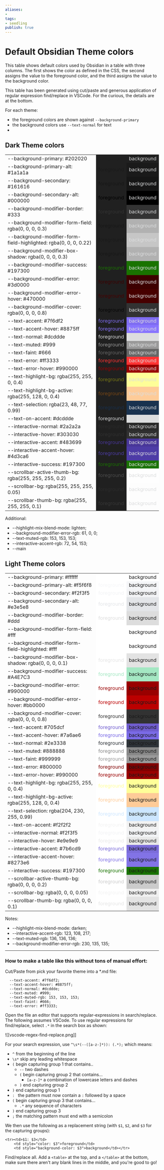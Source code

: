 ```yaml
---
aliases: 
- 
tags:
- seedling
publish: true
---
```

# Default Obsidian Theme colors

This table shows default colors used by Obsidian in a table with three columns. The first shows the color as defined in the CSS, the second assigns the value to the foreground color, and the third assigns the value to the background color.

This table has been generated using cut/paste and generous application of regular expression find/replace in VSCode. For the curious, the details are at the bottom.

For each theme: 
- the foreground colors are shown against `--background-primary`
- the background colors use `--text-normal` for text
- 


## Dark Theme colors

<table>
<tr><td>--background-primary: #202020</td>
    <td style="background-color: #202020; color: #202020">foreground</td>
    <td style="color: #dcddde; background-color: #202020">background</td></tr>
<tr><td>--background-primary-alt: #1a1a1a</td>
    <td style="background-color: #202020; color: #1a1a1a">foreground</td>
    <td style="color: #dcddde; background-color: #1a1a1a">background</td></tr>
<tr><td>--background-secondary: #161616</td>
    <td style="background-color: #202020; color: #161616">foreground</td>
    <td style="color: #dcddde; background-color: #161616">background</td></tr>
<tr><td>--background-secondary-alt: #000000</td>
    <td style="background-color: #202020; color: #000000">foreground</td>
    <td style="color: #dcddde; background-color: #000000">background</td></tr>
<tr><td>--background-modifier-border: #333</td>
    <td style="background-color: #202020; color: #333">foreground</td>
    <td style="color: #dcddde; background-color: #333">background</td></tr>
<tr><td>--background-modifier-form-field: rgba(0, 0, 0, 0.3)</td>
    <td style="background-color: #202020; color: rgba(0, 0, 0, 0.3)">foreground</td>
    <td style="color: #dcddde; background-color: rgba(0, 0, 0, 0.3)">background</td></tr>
<tr><td>--background-modifier-form-field-highlighted: rgba(0, 0, 0, 0.22)</td>
    <td style="background-color: #202020; color: rgba(0, 0, 0, 0.22)">foreground</td>
    <td style="color: #dcddde; background-color: rgba(0, 0, 0, 0.22)">background</td></tr>
<tr><td>--background-modifier-box-shadow: rgba(0, 0, 0, 0.3)</td>
    <td style="background-color: #202020; color: rgba(0, 0, 0, 0.3)">foreground</td>
    <td style="color: #dcddde; background-color: rgba(0, 0, 0, 0.3)">background</td></tr>
<tr><td>--background-modifier-success: #197300</td>
    <td style="background-color: #202020; color: #197300">foreground</td>
    <td style="color: #dcddde; background-color: #197300">background</td></tr>
<tr><td>--background-modifier-error: #3d0000</td>
    <td style="background-color: #202020; color: #3d0000">foreground</td>
    <td style="color: #dcddde; background-color: #3d0000">background</td></tr>
<tr><td>--background-modifier-error-hover: #470000</td>
    <td style="background-color: #202020; color: #470000">foreground</td>
    <td style="color: #dcddde; background-color: #470000">background</td></tr>
<tr><td>--background-modifier-cover: rgba(0, 0, 0, 0.8)</td>
    <td style="background-color: #202020; color: rgba(0, 0, 0, 0.8)">foreground</td>
    <td style="color: #dcddde; background-color: rgba(0, 0, 0, 0.8)">background</td></tr>
<tr><td>--text-accent: #7f6df2</td>
    <td style="background-color: #202020; color: #7f6df2">foreground</td>
    <td style="color: #dcddde; background-color: #7f6df2">background</td></tr>
<tr><td>--text-accent-hover: #8875ff</td>
    <td style="background-color: #202020; color: #8875ff">foreground</td>
    <td style="color: #dcddde; background-color: #8875ff">background</td></tr>
<tr><td>--text-normal: #dcddde</td>
    <td style="background-color: #202020; color: #dcddde">foreground</td>
    <td style="color: #dcddde; background-color: #dcddde">background</td></tr>
<tr><td>--text-muted: #999</td>
    <td style="background-color: #202020; color: #999">foreground</td>
    <td style="color: #dcddde; background-color: #999">background</td></tr>
<tr><td>--text-faint: #666</td>
    <td style="background-color: #202020; color: #666">foreground</td>
    <td style="color: #dcddde; background-color: #666">background</td></tr>
<tr><td>--text-error: #ff3333</td>
    <td style="background-color: #202020; color: #ff3333">foreground</td>
    <td style="color: #dcddde; background-color: #ff3333">background</td></tr>
<tr><td>--text-error-hover: #990000</td>
    <td style="background-color: #202020; color: #990000">foreground</td>
    <td style="color: #dcddde; background-color: #990000">background</td></tr>
<tr><td>--text-highlight-bg: rgba(255, 255, 0, 0.4)</td>
    <td style="background-color: #202020; color: rgba(255, 255, 0, 0.4)">foreground</td>
    <td style="color: #dcddde; background-color: rgba(255, 255, 0, 0.4)">background</td></tr>
<tr><td>--text-highlight-bg-active: rgba(255, 128, 0, 0.4)</td>
    <td style="background-color: #202020; color: rgba(255, 128, 0, 0.4)">foreground</td>
    <td style="color: #dcddde; background-color: rgba(255, 128, 0, 0.4)">background</td></tr>
<tr><td>--text-selection: rgba(23, 48, 77, 0.99)</td>
    <td style="background-color: #202020; color: rgba(23, 48, 77, 0.99)">foreground</td>
    <td style="color: #dcddde; background-color: rgba(23, 48, 77, 0.99)">background</td></tr>
<tr><td>--text-on-accent: #dcddde</td>
    <td style="background-color: #202020; color: #dcddde">foreground</td>
    <td style="color: #dcddde; background-color: #dcddde">background</td></tr>
<tr><td>--interactive-normal: #2a2a2a</td>
    <td style="background-color: #202020; color: #2a2a2a">foreground</td>
    <td style="color: #dcddde; background-color: #2a2a2a">background</td></tr>
<tr><td>--interactive-hover: #303030</td>
    <td style="background-color: #202020; color: #303030">foreground</td>
    <td style="color: #dcddde; background-color: #303030">background</td></tr>
<tr><td>--interactive-accent: #483699</td>
    <td style="background-color: #202020; color: #483699">foreground</td>
    <td style="color: #dcddde; background-color: #483699">background</td></tr>
<tr><td>--interactive-accent-hover: #4d3ca6</td>
    <td style="background-color: #202020; color: #4d3ca6">foreground</td>
    <td style="color: #dcddde; background-color: #4d3ca6">background</td></tr>
<tr><td>--interactive-success: #197300</td>
    <td style="background-color: #202020; color: #197300">foreground</td>
    <td style="color: #dcddde; background-color: #197300">background</td></tr>
<tr><td>--scrollbar-active-thumb-bg: rgba(255, 255, 255, 0.2)</td>
    <td style="background-color: #202020; color: rgba(255, 255, 255, 0.2)">foreground</td>
    <td style="color: #dcddde; background-color: rgba(255, 255, 255, 0.2)">background</td></tr>
<tr><td>--scrollbar-bg: rgba(255, 255, 255, 0.05)</td>
    <td style="background-color: #202020; color: rgba(255, 255, 255, 0.05)">foreground</td>
    <td style="color: #dcddde; background-color: rgba(255, 255, 255, 0.05)">background</td></tr>
<tr><td>--scrollbar-thumb-bg: rgba(255, 255, 255, 0.1)</td>
    <td style="background-color: #202020; color: rgba(255, 255, 255, 0.1)">foreground</td>
    <td style="color: #dcddde; background-color: rgba(255, 255, 255, 0.1)">background</td></tr>
</table>

Additional: 
- --highlight-mix-blend-mode: lighten;
- --background-modifier-error-rgb: 61, 0, 0;
- --text-muted-rgb: 153, 153, 153;
- --interactive-accent-rgb: 72, 54, 153;
- --main

## Light Theme colors

<table>
<tr><td>--background-primary: #ffffff</td>
    <td style="background-color: #ffffff; color: #ffffff">foreground</td>
    <td style="background-color: #ffffff">background</td></tr>
<tr><td>--background-primary-alt: #f5f6f8</td>
    <td style="background-color: #ffffff; color: #f5f6f8">foreground</td>
    <td style="background-color: #f5f6f8">background</td></tr>
<tr><td>--background-secondary: #f2f3f5</td>
    <td style="background-color: #ffffff; color: #f2f3f5">foreground</td>
    <td style="background-color: #f2f3f5">background</td></tr>
<tr><td>--background-secondary-alt: #e3e5e8</td>
    <td style="background-color: #ffffff; color: #e3e5e8">foreground</td>
    <td style="background-color: #e3e5e8">background</td></tr>
<tr><td>--background-modifier-border: #ddd</td>
    <td style="background-color: #ffffff; color: #ddd">foreground</td>
    <td style="background-color: #ddd">background</td></tr>
<tr><td>--background-modifier-form-field: #fff</td>
    <td style="background-color: #ffffff; color: #fff">foreground</td>
    <td style="background-color: #fff">background</td></tr>
<tr><td>--background-modifier-form-field-highlighted: #fff</td>
    <td style="background-color: #ffffff; color: #fff">foreground</td>
    <td style="background-color: #fff">background</td></tr>
<tr><td>--background-modifier-box-shadow: rgba(0, 0, 0, 0.1)</td>
    <td style="background-color: #ffffff; color: rgba(0, 0, 0, 0.1)">foreground</td>
    <td style="background-color: rgba(0, 0, 0, 0.1)">background</td></tr>
<tr><td>--background-modifier-success: #A4E7C3</td>
    <td style="background-color: #ffffff; color: #A4E7C3">foreground</td>
    <td style="background-color: #A4E7C3">background</td></tr>
<tr><td>--background-modifier-error: #990000</td>
    <td style="background-color: #ffffff; color: #990000">foreground</td>
    <td style="background-color: #990000">background</td></tr>
<tr><td>--background-modifier-error-hover: #bb0000</td>
    <td style="background-color: #ffffff; color: #bb0000">foreground</td>
    <td style="background-color: #bb0000">background</td></tr>
<tr><td>--background-modifier-cover: rgba(0, 0, 0, 0.8)</td>
    <td style="background-color: #ffffff; color: rgba(0, 0, 0, 0.8)">foreground</td>
    <td style="background-color: rgba(0, 0, 0, 0.8)">background</td></tr>
<tr><td>--text-accent: #705dcf</td>
    <td style="background-color: #ffffff; color: #705dcf">foreground</td>
    <td style="background-color: #705dcf">background</td></tr>
<tr><td>--text-accent-hover: #7a6ae6</td>
    <td style="background-color: #ffffff; color: #7a6ae6">foreground</td>
    <td style="background-color: #7a6ae6">background</td></tr>
<tr><td>--text-normal: #2e3338</td>
    <td style="background-color: #ffffff; color: #2e3338">foreground</td>
    <td style="background-color: #2e3338">background</td></tr>
<tr><td>--text-muted: #888888</td>
    <td style="background-color: #ffffff; color: #888888">foreground</td>
    <td style="background-color: #888888">background</td></tr>
<tr><td>--text-faint: #999999</td>
    <td style="background-color: #ffffff; color: #999999">foreground</td>
    <td style="background-color: #999999">background</td></tr>
<tr><td>--text-error: #800000</td>
    <td style="background-color: #ffffff; color: #800000">foreground</td>
    <td style="background-color: #800000">background</td></tr>
<tr><td>--text-error-hover: #990000</td>
    <td style="background-color: #ffffff; color: #990000">foreground</td>
    <td style="background-color: #990000">background</td></tr>
<tr><td>--text-highlight-bg: rgba(255, 255, 0, 0.4)</td>
    <td style="background-color: #ffffff; color: rgba(255, 255, 0, 0.4)">foreground</td>
    <td style="background-color: rgba(255, 255, 0, 0.4)">background</td></tr>
<tr><td>--text-highlight-bg-active: rgba(255, 128, 0, 0.4)</td>
    <td style="background-color: #ffffff; color: rgba(255, 128, 0, 0.4)">foreground</td>
    <td style="background-color: rgba(255, 128, 0, 0.4)">background</td></tr>
<tr><td>--text-selection: rgba(204, 230, 255, 0.99)</td>
    <td style="background-color: #ffffff; color: rgba(204, 230, 255, 0.99)">foreground</td>
    <td style="background-color: rgba(204, 230, 255, 0.99)">background</td></tr>
<tr><td>--text-on-accent: #f2f2f2</td>
    <td style="background-color: #ffffff; color: #f2f2f2">foreground</td>
    <td style="background-color: #f2f2f2">background</td></tr>
<tr><td>--interactive-normal: #f2f3f5</td>
    <td style="background-color: #ffffff; color: #f2f3f5">foreground</td>
    <td style="background-color: #f2f3f5">background</td></tr>
<tr><td>--interactive-hover: #e9e9e9</td>
    <td style="background-color: #ffffff; color: #e9e9e9">foreground</td>
    <td style="background-color: #e9e9e9">background</td></tr>
<tr><td>--interactive-accent: #7b6cd9</td>
    <td style="background-color: #ffffff; color: #7b6cd9">foreground</td>
    <td style="background-color: #7b6cd9">background</td></tr>
<tr><td>--interactive-accent-hover: #8273e6</td>
    <td style="background-color: #ffffff; color: #8273e6">foreground</td>
    <td style="background-color: #8273e6">background</td></tr>
<tr><td>--interactive-success: #197300</td>
    <td style="background-color: #ffffff; color: #197300">foreground</td>
    <td style="background-color: #197300">background</td></tr>
<tr><td>--scrollbar-active-thumb-bg: rgba(0, 0, 0, 0.2)</td>
    <td style="background-color: #ffffff; color: rgba(0, 0, 0, 0.2)">foreground</td>
    <td style="background-color: rgba(0, 0, 0, 0.2)">background</td></tr>
<tr><td>--scrollbar-bg: rgba(0, 0, 0, 0.05)</td>
    <td style="background-color: #ffffff; color: rgba(0, 0, 0, 0.05)">foreground</td>
    <td style="background-color: rgba(0, 0, 0, 0.05)">background</td></tr>
<tr><td>--scrollbar-thumb-bg: rgba(0, 0, 0, 0.1)</td>
    <td style="background-color: #ffffff; color: rgba(0, 0, 0, 0.1)">foreground</td>
    <td style="background-color: rgba(0, 0, 0, 0.1)">background</td></tr>
</table>

Notes: 
- --highlight-mix-blend-mode: darken;
- --interactive-accent-rgb: 123, 108, 217;
- --text-muted-rgb: 136, 136, 136;
- --background-modifier-error-rgb: 230, 135, 135;


---

### How to make a table like this without tons of manual effort:

Cut/Paste from pick your favorite theme into a *.md file: 

```
  --text-accent: #7f6df2;
  --text-accent-hover: #8875ff;
  --text-normal: #dcddde;
  --text-muted: #999;
  --text-muted-rgb: 153, 153, 153;
  --text-faint: #666;
  --text-error: #ff3333;
```

Open the file an editor that supports regular-expressions in search/replace. The following assumes VSCode. To use regular expressions for find/replace, select `.*` in the search box as shown: 

![[vscode-regex-find-replace.png]]

For your search expression, use `^\s*(--([a-z-]*)): (.*);` which means: 
- `^` from the beginning of the line
- `\s*` skip any leading whitespace
- `(` begin capturing group 1 that contains.. 
    - `--` two dashes
    - `(` begin capturing group 2 that contains...
        - `[a-z-]*` a combination of lowercase letters and dashes
    - `)` end capturing group 2
- `)` end capturing group 1
- `: ` the pattern must now contain a `:` followed by a space ` `
- `(` begin capturing group 3 that contains... 
	- `.*` any sequence of characters
- `)` end capturing group 3
- `;` the matching pattern must end with a semicolon

We then use the following as a replacement string (with `$1`, `$2`, and `$3` for the capturing groups):

```
<tr><td>$1: $3</td>
    <td style="color: $3">foreground</td>
    <td style="background-color: $3">background</td></tr>
```

Find/replace all. Add a `<table>` at the top, and a `</table>` at the bottom, make sure there aren't any blank lines in the middle, and you're good to go!

